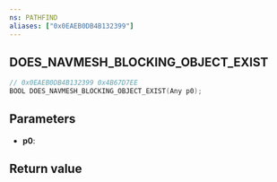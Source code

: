 ```yaml
---
ns: PATHFIND
aliases: ["0x0EAEB0DB4B132399"]
---
```

## DOES_NAVMESH_BLOCKING_OBJECT_EXIST

```c
// 0x0EAEB0DB4B132399 0x4B67D7EE
BOOL DOES_NAVMESH_BLOCKING_OBJECT_EXIST(Any p0);
```


## Parameters
* **p0**: 

## Return value
